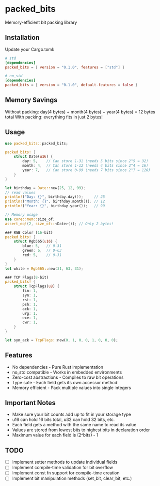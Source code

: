 

# packed_bits

Memory-efficient bit packing library

## Installation

Update your Cargo.toml:

```toml
# std
[dependencies]
packed_bits = { version = "0.1.0", features = ["std"] }

# no_std 
[dependencies]
packed_bits = { version = "0.1.0", default-features = false }
```

## Memory Savings

Without packing: day(4 bytes) + month(4 bytes) + year(4 bytes) = 12 bytes total
With packing: everything fits in just 2 bytes!

## Usage

```rust
use packed_bits::packed_bits;

packed_bits! {
    struct Date(u16) {
        day: 5,    // Can store 1-31 (needs 5 bits since 2^5 = 32)
        month: 4,  // Can store 1-12 (needs 4 bits since 2^4 = 16)
        year: 7,   // Can store 0-99 (needs 7 bits since 2^7 = 128)
    }
}

let birthday = Date::new(25, 12, 99);
// read values
println!("Day: {}", birthday.day());     // 25
println!("Month: {}", birthday.month()); // 12
println!("Year: {}", birthday.year());   // 99

// Memory usage
use core::mem::size_of;
assert_eq!(2, size_of::<Date>()); // Only 2 bytes!

### RGB Color (16-bit)
packed_bits! {
    struct Rgb565(u16) {
        blue: 5,   // 0-31
        green: 6,  // 0-63
        red: 5,    // 0-31
    }
}
let white = Rgb565::new(31, 63, 31);

### TCP Flags(8-bit)
packed_bits! {
    struct TcpFlags(u8) {
        fin: 1,
        syn: 1,
        rst: 1,
        psh: 1,
        ack: 1,
        urg: 1,
        ece: 1,
        cwr: 1,
    }
}

let syn_ack = TcpFlags::new(0, 1, 0, 0, 1, 0, 0, 0);
```

## Features

- No dependencies - Pure Rust implementation
- no_std compatible - Works in embedded environments
- Zero-cost abstractions - Compiles to raw bit operations
- Type safe - Each field gets its own accessor method
- Memory efficient - Pack multiple values into single integers

## Important Notes

- Make sure your bit counts add up to fit in your storage type
- u16 can hold 16 bits total, u32 can hold 32 bits, etc.
- Each field gets a method with the same name to read its value
- Values are stored from lowest bits to highest bits in declaration order
- Maximum value for each field is (2^bits) - 1

## TODO

- [ ] Implement setter methods to update individual fields
- [ ] Implement compile-time validation for bit overflow 
- [ ] Implement const fn support for compile-time creation
- [ ] Implement bit manipulation methods (set_bit, clear_bit, etc.)
